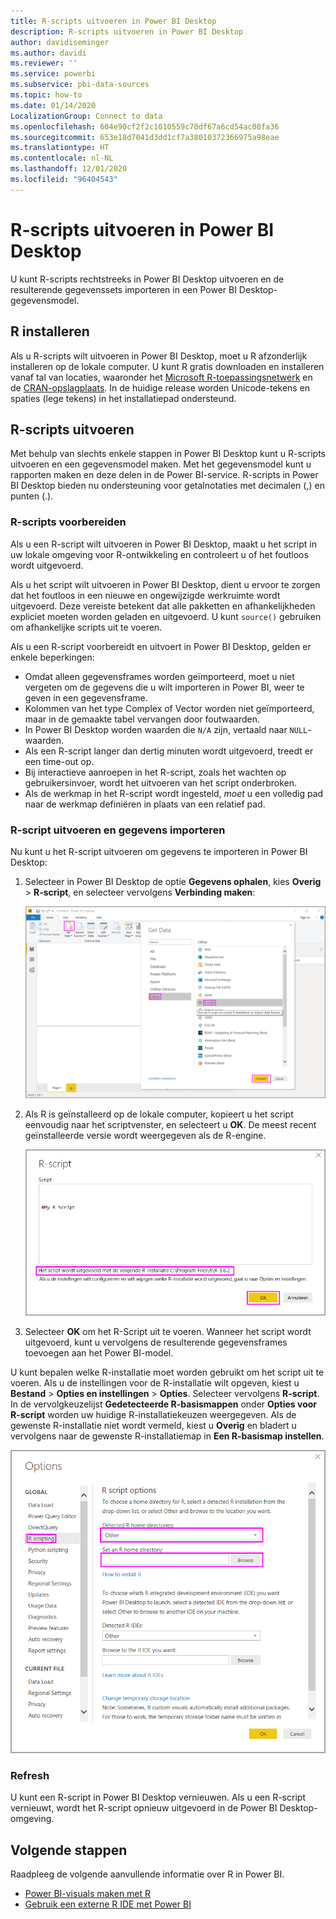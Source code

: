 ```yaml
---
title: R-scripts uitvoeren in Power BI Desktop
description: R-scripts uitvoeren in Power BI Desktop
author: davidiseminger
ms.author: davidi
ms.reviewer: ''
ms.service: powerbi
ms.subservice: pbi-data-sources
ms.topic: how-to
ms.date: 01/14/2020
LocalizationGroup: Connect to data
ms.openlocfilehash: 604e90cf2f2c1010559c70df67a6cd54ac08fa36
ms.sourcegitcommit: 653e18d7041d3dd1cf7a38010372366975a98eae
ms.translationtype: HT
ms.contentlocale: nl-NL
ms.lasthandoff: 12/01/2020
ms.locfileid: "96404543"
---
```

# <a name="run-r-scripts-in-power-bi-desktop"></a>R-scripts uitvoeren in Power BI Desktop

U kunt R-scripts rechtstreeks in Power BI Desktop uitvoeren en de resulterende gegevenssets importeren in een Power BI Desktop-gegevensmodel.

## <a name="install-r"></a>R installeren

Als u R-scripts wilt uitvoeren in Power BI Desktop, moet u R afzonderlijk installeren op de lokale computer. U kunt R gratis downloaden en installeren vanaf tal van locaties, waaronder het [Microsoft R-toepassingsnetwerk](https://mran.revolutionanalytics.com/download/) en de [CRAN-opslagplaats](https://cran.r-project.org/bin/windows/base/). In de huidige release worden Unicode-tekens en spaties (lege tekens) in het installatiepad ondersteund.

## <a name="run-r-scripts"></a>R-scripts uitvoeren

Met behulp van slechts enkele stappen in Power BI Desktop kunt u R-scripts uitvoeren en een gegevensmodel maken. Met het gegevensmodel kunt u rapporten maken en deze delen in de Power BI-service. R-scripts in Power BI Desktop bieden nu ondersteuning voor getalnotaties met decimalen (,) en punten (.).

### <a name="prepare-an-r-script"></a>R-scripts voorbereiden

Als u een R-script wilt uitvoeren in Power BI Desktop, maakt u het script in uw lokale omgeving voor R-ontwikkeling en controleert u of het foutloos wordt uitgevoerd.

Als u het script wilt uitvoeren in Power BI Desktop, dient u ervoor te zorgen dat het foutloos in een nieuwe en ongewijzigde werkruimte wordt uitgevoerd. Deze vereiste betekent dat alle pakketten en afhankelijkheden expliciet moeten worden geladen en uitgevoerd. U kunt `source()` gebruiken om afhankelijke scripts uit te voeren.

Als u een R-script voorbereidt en uitvoert in Power BI Desktop, gelden er enkele beperkingen:

* Omdat alleen gegevensframes worden geïmporteerd, moet u niet vergeten om de gegevens die u wilt importeren in Power BI, weer te geven in een gegevensframe.
* Kolommen van het type Complex of Vector worden niet geïmporteerd, maar in de gemaakte tabel vervangen door foutwaarden.
* In Power BI Desktop worden waarden die `N/A` zijn, vertaald naar `NULL`-waarden.
* Als een R-script langer dan dertig minuten wordt uitgevoerd, treedt er een time-out op.
* Bij interactieve aanroepen in het R-script, zoals het wachten op gebruikersinvoer, wordt het uitvoeren van het script onderbroken.
* Als de werkmap in het R-script wordt ingesteld, *moet* u een volledig pad naar de werkmap definiëren in plaats van een relatief pad.

### <a name="run-your-r-script-and-import-data"></a>R-script uitvoeren en gegevens importeren

Nu kunt u het R-script uitvoeren om gegevens te importeren in Power BI Desktop:

1. Selecteer in Power BI Desktop de optie **Gegevens ophalen**, kies **Overig** > **R-script**, en selecteer vervolgens **Verbinding maken**:

    ![Verbinding maken met R-script, categorie Overig, dialoogvenster Gegevens ophalen, Power BI Desktop](media/desktop-r-scripts/r-scripts-1.png)

2. Als R is geïnstalleerd op de lokale computer, kopieert u het script eenvoudig naar het scriptvenster, en selecteert u **OK**. De meest recent geïnstalleerde versie wordt weergegeven als de R-engine.

    ![Dialoogvenster R-script, Power BI Desktop](media/desktop-r-scripts/r-scripts-2.png)

3. Selecteer **OK** om het R-Script uit te voeren. Wanneer het script wordt uitgevoerd, kunt u vervolgens de resulterende gegevensframes toevoegen aan het Power BI-model.

U kunt bepalen welke R-installatie moet worden gebruikt om het script uit te voeren. Als u de instellingen voor de R-installatie wilt opgeven, kiest u **Bestand** > **Opties en instellingen** > **Opties**. Selecteer vervolgens **R-script**. In de vervolgkeuzelijst **Gedetecteerde R-basismappen** onder **Opties voor R-script** worden uw huidige R-installatiekeuzen weergegeven. Als de gewenste R-installatie niet wordt vermeld, kiest u **Overig** en bladert u vervolgens naar de gewenste R-installatiemap in **Een R-basismap instellen**.

![Opties voor R-script, dialoogvenster Opties, Power BI Desktop](media/desktop-r-scripts/r-scripts-4.png)

### <a name="refresh"></a>Refresh

U kunt een R-script in Power BI Desktop vernieuwen. Als u een R-script vernieuwt, wordt het R-script opnieuw uitgevoerd in de Power BI Desktop-omgeving.

## <a name="next-steps"></a>Volgende stappen

Raadpleeg de volgende aanvullende informatie over R in Power BI.

* [Power BI-visuals maken met R](../create-reports/desktop-r-visuals.md)
* [Gebruik een externe R IDE met Power BI](desktop-r-ide.md)
